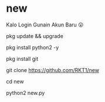 # new

Kalo Login Gunain Akun Baru 😮

pkg update && upgrade

pkg install python2 -y

pkg install git

git clone https://github.com/RKT1/new

cd new

python2 new.py
